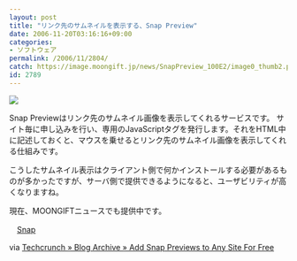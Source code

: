 ```yaml
---
layout: post
title: "リンク先のサムネイルを表示する、Snap Preview"
date: 2006-11-20T03:16:16+09:00
categories:
- ソフトウェア
permalink: /2006/11/2804/
catch: https://image.moongift.jp/news/SnapPreview_100E2/image0_thumb2.png
id: 2789
---
```

[![](https://image.moongift.jp/news/SnapPreview_100E2/image0_thumb2.png)](https://image.moongift.jp/news/SnapPreview_100E2/image04.png)

 

Snap Previewはリンク先のサムネイル画像を表示してくれるサービスです。 サイト毎に申し込みを行い、専用のJavaScriptタグを発行します。それをHTML中に記述しておくと、マウスを乗せるとリンク先のサムネイル画像を表示してくれる仕組みです。

 

こうしたサムネイル表示はクライアント側で何かインストールする必要があるものが多かったですが、サーバ側で提供できるようになると、ユーザビリティが高くなりますね。

 

現在、MOONGIFTニュースでも提供中です。

 

　[Snap](http://www.snap.com/about/spa1.php)

via [Techcrunch » Blog Archive » Add Snap Previews to Any Site For Free](http://www.techcrunch.com/2006/11/18/add-snap-previews-to-any-site-for-free/)

